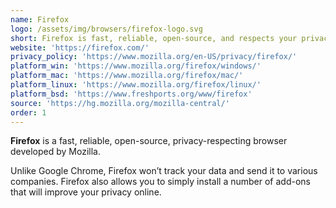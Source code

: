 ```yaml
---
name: Firefox
logo: /assets/img/browsers/firefox-logo.svg
short: Firefox is fast, reliable, open-source, and respects your privacy.
website: 'https://firefox.com/'
privacy_policy: 'https://www.mozilla.org/en-US/privacy/firefox/'
platform_win: 'https://www.mozilla.org/firefox/windows/'
platform_mac: 'https://www.mozilla.org/firefox/mac/'
platform_linux: 'https://www.mozilla.org/firefox/linux/'
platform_bsd: 'https://www.freshports.org/www/firefox'
source: 'https://hg.mozilla.org/mozilla-central/'
order: 1
---
```

**Firefox** is a fast, reliable, open-source, privacy-respecting browser developed by Mozilla.

Unlike Google Chrome, Firefox won’t track your data and send it to various companies. Firefox also allows you to simply install a number of add-ons that will improve your privacy online.<!--MORE-->
